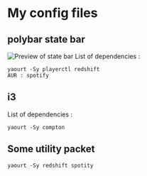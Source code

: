 
# My config files

## polybar state bar

![Preview of state bar](https://image.ibb.co/dt7Ogw/statebar.png)
List of dependencies :

	yaourt -Sy playerctl redshift
	AUR : spotify 


## i3


List of dependencies :

	yaourt -Sy compton

## Some utility packet
	yaourt -Sy redshift spotity 
